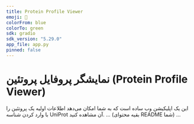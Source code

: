 ```yaml
---
title: Protein Profile Viewer
emoji: 🧬
colorFrom: blue
colorTo: green
sdk: gradio
sdk_version: "5.29.0"
app_file: app.py
pinned: false
---
```


# نمایشگر پروفایل پروتئین (Protein Profile Viewer)

این یک اپلیکیشن وب ساده است که به شما امکان می‌دهد اطلاعات اولیه یک پروتئین را با وارد کردن شناسه UniProt آن مشاهده کنید.
... (بقیه محتوای README شما) ...
